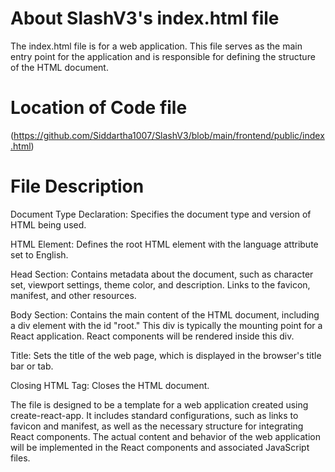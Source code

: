 # About SlashV3's index.html file 
The index.html file is for a web application. This file serves as the main entry point for the application and is responsible for defining the structure of the HTML document. 

# Location of Code file
(https://github.com/Siddartha1007/SlashV3/blob/main/frontend/public/index.html)

# File Description
Document Type Declaration:
Specifies the document type and version of HTML being used.

HTML Element:
Defines the root HTML element with the language attribute set to English.

Head Section:
Contains metadata about the document, such as character set, viewport settings, theme color, and description.
Links to the favicon, manifest, and other resources.

Body Section:
Contains the main content of the HTML document, including a div element with the id "root."
This div is typically the mounting point for a React application. React components will be rendered inside this div.

Title:
Sets the title of the web page, which is displayed in the browser's title bar or tab.

Closing HTML Tag:
Closes the HTML document.

The file is designed to be a template for a web application created using create-react-app. It includes standard configurations, such as links to favicon and manifest, as well as the necessary structure for integrating React components. The actual content and behavior of the web application will be implemented in the React components and associated JavaScript files.
